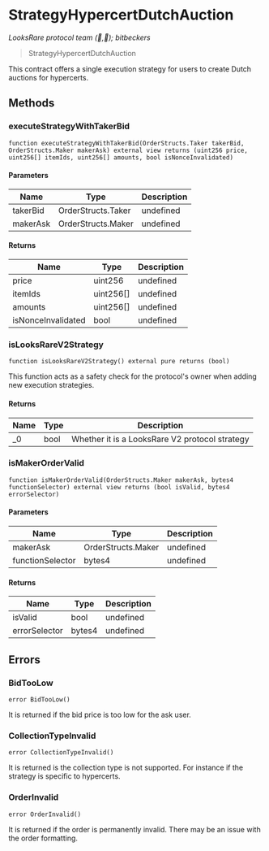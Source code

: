 # StrategyHypercertDutchAuction

*LooksRare protocol team (👀,💎); bitbeckers*

> StrategyHypercertDutchAuction

This contract offers a single execution strategy for users to create Dutch auctions for hypercerts.



## Methods

### executeStrategyWithTakerBid

```solidity
function executeStrategyWithTakerBid(OrderStructs.Taker takerBid, OrderStructs.Maker makerAsk) external view returns (uint256 price, uint256[] itemIds, uint256[] amounts, bool isNonceInvalidated)
```





#### Parameters

| Name | Type | Description |
|---|---|---|
| takerBid | OrderStructs.Taker | undefined |
| makerAsk | OrderStructs.Maker | undefined |

#### Returns

| Name | Type | Description |
|---|---|---|
| price | uint256 | undefined |
| itemIds | uint256[] | undefined |
| amounts | uint256[] | undefined |
| isNonceInvalidated | bool | undefined |

### isLooksRareV2Strategy

```solidity
function isLooksRareV2Strategy() external pure returns (bool)
```

This function acts as a safety check for the protocol&#39;s owner when adding new execution strategies.




#### Returns

| Name | Type | Description |
|---|---|---|
| _0 | bool | Whether it is a LooksRare V2 protocol strategy |

### isMakerOrderValid

```solidity
function isMakerOrderValid(OrderStructs.Maker makerAsk, bytes4 functionSelector) external view returns (bool isValid, bytes4 errorSelector)
```





#### Parameters

| Name | Type | Description |
|---|---|---|
| makerAsk | OrderStructs.Maker | undefined |
| functionSelector | bytes4 | undefined |

#### Returns

| Name | Type | Description |
|---|---|---|
| isValid | bool | undefined |
| errorSelector | bytes4 | undefined |




## Errors

### BidTooLow

```solidity
error BidTooLow()
```

It is returned if the bid price is too low for the ask user.




### CollectionTypeInvalid

```solidity
error CollectionTypeInvalid()
```

It is returned is the collection type is not supported.         For instance if the strategy is specific to hypercerts.




### OrderInvalid

```solidity
error OrderInvalid()
```

It is returned if the order is permanently invalid.         There may be an issue with the order formatting.





